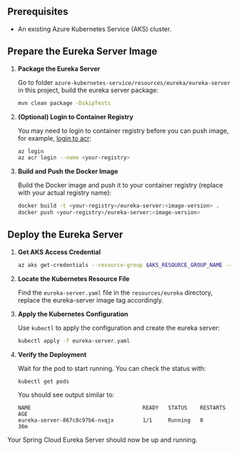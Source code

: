## Prerequisites

- An existing Azure Kubernetes Service (AKS) cluster.

## Prepare the Eureka Server Image
 
1. **Package the Eureka Server**

   Go to folder `azure-kubernetes-service/resources/eureka/eureka-server` in this project, build the eureka server package:

   ```bash
   mvn clean package -DskipTests
   ```

1. **(Optional) Login to Container Registry**

   You may need to login to container registry before you can push image, for example, [login to acr](https://learn.microsoft.com/en-us/azure/container-registry/container-registry-get-started-docker-cli?tabs=azure-cli#log-in-to-a-registry):

   ```bash
   az login
   az acr login --name <your-registry>
   ```

1. **Build and Push the Docker Image**

   Build the Docker image and push it to your container registry (replace <your-registry> with your actual registry name):

   ```bash
   docker build -t <your-registry>/eureka-server:<image-version> .
   docker push <your-registry>/eureka-server:<image-version>
   ```

## Deploy the Eureka Server

1. **Get AKS Access Credential**

   ```bash
   az aks get-credentials --resource-group $AKS_RESOURCE_GROUP_NAME --name $AKS_CLUSTER_NAME --subscription $AKS_SUBSCRIPTION_ID --admin
   ```

1. **Locate the Kubernetes Resource File**

   Find the `eureka-server.yaml` file in the `resources/eureka` directory, replace the eureka-server image tag accordingly.

1. **Apply the Kubernetes Configuration**

   Use `kubectl` to apply the configuration and create the eureka server:

   ```bash
   kubectl apply -f eureka-server.yaml
   ```

1. **Verify the Deployment**

   Wait for the pod to start running. You can check the status with:

   ```bash
   kubectl get pods
   ```

   You should see output similar to:

   ```
   NAME                                   READY   STATUS    RESTARTS   AGE
   eureka-server-867c8c97b6-nvqjx         1/1     Running   0          36m
   ```

  Your Spring Cloud Eureka Server should now be up and running.
